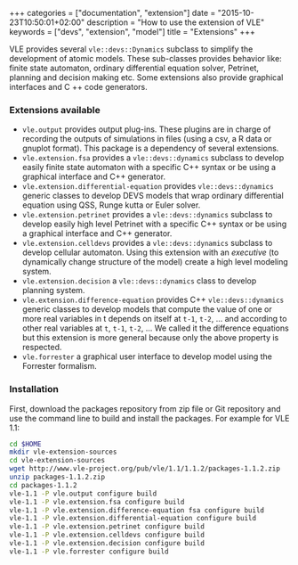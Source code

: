 +++
categories = ["documentation", "extension"]
date = "2015-10-23T10:50:01+02:00"
description = "How to use the extension of VLE"
keywords = ["devs", "extension", "model"]
title = "Extensions"
+++

VLE provides several `vle::devs::Dynamics` subclass to simplify the
development of atomic models. These sub-classes provides behavior
like: finite state automaton, ordinary differential equation solver,
Petrinet, planning and decision making etc. Some extensions also
provide graphical interfaces and C ++ code generators.

### Extensions available

- `vle.output` provides output plug-ins.  These plugins are in charge
  of recording the outputs of simulations in files (using a csv, a R
  data or gnuplot format). This package is a dependency of several
  extensions.
- `vle.extension.fsa` provides a `vle::devs::dynamics` subclass to
  develop easily finite state automaton with a specific C++ syntax or
  be using a graphical interface and C++ generator.
- `vle.extension.differential-equation` provides `vle::devs::dynamics`
  generic classes to develop DEVS models that wrap ordinary
  differential equation using QSS, Runge kutta or Euler solver.
- `vle.extension.petrinet` provides a `vle::devs::dynamics` subclass
  to develop easily high level Petrinet with a specific C++ syntax or
  be using a graphical interface and C++ generator.
- `vle.extension.celldevs` provides a `vle::devs::dynamics` subclass
  to develop cellular automaton. Using this extension with an
  *executive* (to dynamically change structure of the model) create a
  high level modeling system.
- `vle.extension.decision` a `vle::devs::dynamics` class to develop
  planning system.
- `vle.extension.difference-equation` provides C++
  `vle::devs::dynamics` generic classes to develop models that compute
  the value of one or more real variables in t depends on itself at
  `t-1`, `t-2`, ... and according to other real variables at `t`,
  `t-1`, `t-2`, ... We called it the difference equations but this
  extension is more general because only the above property is
  respected.
- `vle.forrester` a graphical user interface to develop model using
  the Forrester formalism.

### Installation

First, download the packages repository from zip file or Git
repository and use the command line to build and install the
packages. For example for VLE 1.1:

```bash
cd $HOME
mkdir vle-extension-sources
cd vle-extension-sources
wget http://www.vle-project.org/pub/vle/1.1/1.1.2/packages-1.1.2.zip
unzip packages-1.1.2.zip
cd packages-1.1.2
vle-1.1 -P vle.output configure build
vle-1.1 -P vle.extension.fsa configure build
vle-1.1 -P vle.extension.difference-equation fsa configure build
vle-1.1 -P vle.extension.differential-equation configure build
vle-1.1 -P vle.extension.petrinet configure build
vle-1.1 -P vle.extension.celldevs configure build
vle-1.1 -P vle.extension.decision configure build
vle-1.1 -P vle.forrester configure build
```
